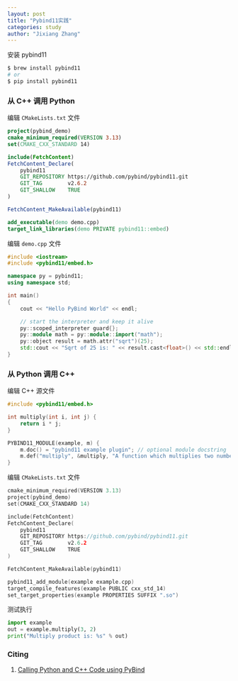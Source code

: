 ```yaml
---
layout: post
title: "Pybind11实践"
categories: study
author: "Jixiang Zhang"
---
```


安装 pybind11

```bash
$ brew install pybind11
# or
$ pip install pybind11
```

### 从 C++ 调用 Python

编辑 `CMakeLists.txt` 文件

```cmake
project(pybind_demo)
cmake_minimum_required(VERSION 3.13)
set(CMAKE_CXX_STANDARD 14)	

include(FetchContent)
FetchContent_Declare(
	pybind11
	GIT_REPOSITORY https://github.com/pybind/pybind11.git
	GIT_TAG        v2.6.2
	GIT_SHALLOW    TRUE
)

FetchContent_MakeAvailable(pybind11)

add_executable(demo demo.cpp)
target_link_libraries(demo PRIVATE pybind11::embed)
```

编辑 `demo.cpp` 文件

```c++
#include <iostream>
#include <pybind11/embed.h>

namespace py = pybind11;
using namespace std;

int main()
{
    cout << "Hello PyBind World" << endl;

    // start the interpreter and keep it alive
    py::scoped_interpreter guard{}; 
    py::module math = py::module::import("math");
    py::object result = math.attr("sqrt")(25);
    std::cout << "Sqrt of 25 is: " << result.cast<float>() << std::endl;
}
```

### 从 Python 调用 C++

编辑 C++ 源文件

```c++
#include <pybind11/embed.h>

int multiply(int i, int j) {
    return i * j;
}

PYBIND11_MODULE(example, m) {
    m.doc() = "pybind11 example plugin"; // optional module docstring
    m.def("multiply", &multiply, "A function which multiplies two numbers");
}
```

编辑 `CMakeLists.txt` 文件

```c++
cmake_minimum_required(VERSION 3.13)
project(pybind_demo)
set(CMAKE_CXX_STANDARD 14)	

include(FetchContent)
FetchContent_Declare(
	pybind11
	GIT_REPOSITORY https://github.com/pybind/pybind11.git
	GIT_TAG        v2.6.2
	GIT_SHALLOW    TRUE
)

FetchContent_MakeAvailable(pybind11)

pybind11_add_module(example example.cpp)
target_compile_features(example PUBLIC cxx_std_14)
set_target_properties(example PROPERTIES SUFFIX ".so")
```

测试执行

```python
import example
out = example.multiply(3, 2)
print("Multiply product is: %s" % out)
```

### Citing

1. [Calling Python and C++ Code using PyBind](https://blog.devgenius.io/calling-python-and-c-code-using-pybind-99ab7fefa685)